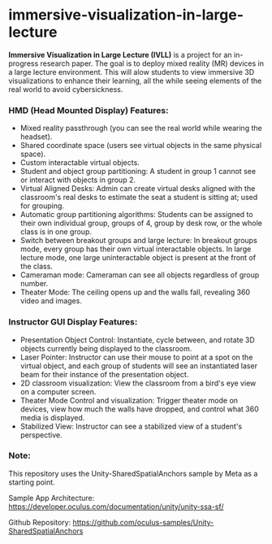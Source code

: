 # immersive-visualization-in-large-lecture

**Immersive Visualization in Large Lecture (IVLL)** is a project for an in-progress research paper. The goal is to deploy mixed reality (MR) devices in a large lecture environment. This will alow students to view immersive 3D visualizations to enhance their learning, all the while seeing elements of the real world to avoid cybersickness.

### HMD (Head Mounted Display) Features:
- Mixed reality passthrough (you can see the real world while wearing the headset).
- Shared coordinate space (users see virtual objects in the same physical space).
- Custom interactable virtual objects.
- Student and object group partitioning: A student in group 1 cannot see or interact with objects in group 2.
- Virtual Aligned Desks: Admin can create virtual desks aligned with the classroom's real desks to estimate the seat a student is sitting at; used for grouping.
- Automatic group partitioning algorithms: Students can be assigned to their own individual group, groups of 4, group by desk row, or the whole class is in one group.
- Switch between breakout groups and large lecture: In breakout groups mode, every group has their own virtual interactable objects. In large lecture mode, one large uninteractable object is present at the front of the class.
- Cameraman mode: Cameraman can see all objects regardless of group number.
- Theater Mode: The ceiling opens up and the walls fall, revealing 360 video and images.

### Instructor GUI Display Features:
- Presentation Object Control: Instantiate, cycle between, and rotate 3D objects currently being displayed to the classroom.
- Laser Pointer: Instructor can use their mouse to point at a spot on the virtual object, and each group of students will see an instantiated laser beam for their instance of the presentation object.
- 2D classroom visualization: View the classroom from a bird's eye view on a computer screen.
- Theater Mode Control and visualization: Trigger theater mode on devices, view how much the walls have dropped, and control what 360 media is displayed.
- Stabilized View: Instructor can see a stabilized view of a student's perspective.


### Note:

This repository uses the Unity-SharedSpatialAnchors sample by Meta as a starting point.

Sample App Architecture: https://developer.oculus.com/documentation/unity/unity-ssa-sf/

Github Repository: https://github.com/oculus-samples/Unity-SharedSpatialAnchors
